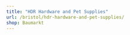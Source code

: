 ```yaml
---
title: "HDR Hardware and Pet Supplies"
url: /bristol/hdr-hardware-and-pet-supplies/
shop: Baumarkt
---
```

